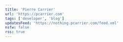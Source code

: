 ```yaml
---
title: 'Pierre Carrier'
url: 'https://pcarrier.com'
tags: ['developer', 'blog']
updatesFeed: 'https://nothing.pcarrier.com/feed.xml'
nsfw: false
rss: true
---
```

